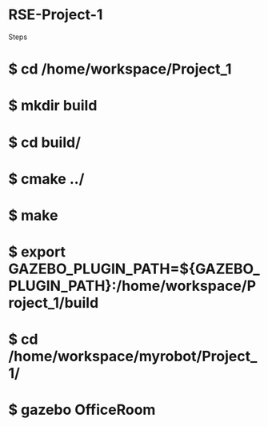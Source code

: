 # RSE-Project-1
Steps
# $ cd /home/workspace/Project_1
# $ mkdir build
# $ cd build/
# $ cmake ../
# $ make
# $ export GAZEBO_PLUGIN_PATH=${GAZEBO_PLUGIN_PATH}:/home/workspace/Project_1/build
# $ cd /home/workspace/myrobot/Project_1/
# $ gazebo OfficeRoom
